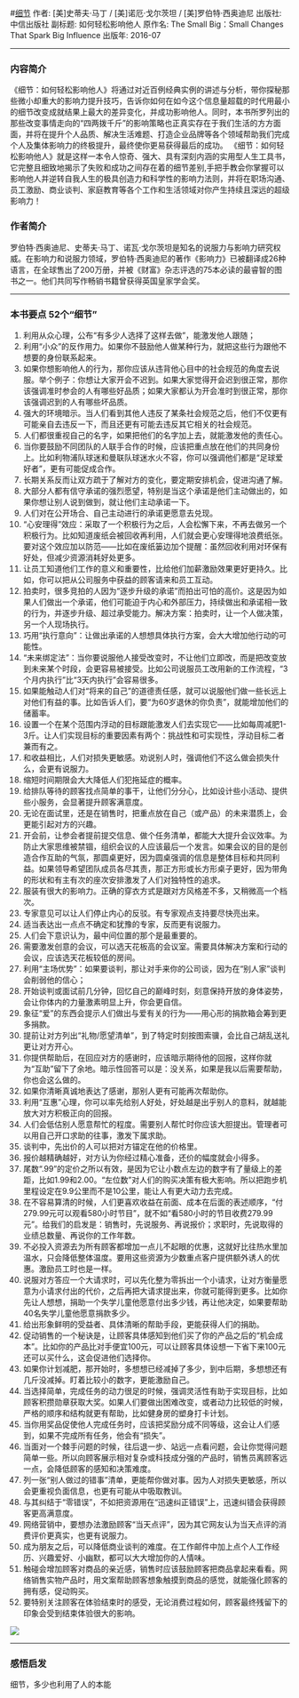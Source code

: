 #[细节](https://book.douban.com/subject/26851515/)
作者: [美]史蒂夫·马丁 / [美]诺厄·戈尔茨坦 / [美]罗伯特·西奥迪尼
出版社: 中信出版社
副标题: 如何轻松影响他人
原作名: The Small Big：Small Changes That Spark Big Influence
出版年: 2016-07
***
### 内容简介 
《细节：如何轻松影响他人》将通过对近百例经典实例的讲述与分析，带你探秘那些微小却重大的影响力提升技巧，告诉你如何在如今这个信息量超载的时代用最小的细节改变成就结果上最大的差异变化，并成功影响他人。同时，本书所罗列出的那些改变事情走向的“四两拨千斤”的影响策略也正真实存在于我们生活的方方面面，并将在提升个人品质、解决生活难题、打造企业品牌等各个领域帮助我们完成个人及集体影响力的终极提升，最终使你更易获得最后的成功。
《细节：如何轻松影响他人》就是这样一本令人惊奇、强大、具有深刻内涵的实用型人生工具书，它完整且细致地揭示了失败和成功之间存在着的细节差别,手把手教会你掌握可以影响他人并逆转自我人生的极具创造力和科学性的影响力法则，并将在职场沟通、员工激励、商业谈判、家庭教育等各个工作和生活领域对你产生持续且深远的超级影响力！

### 作者简介 
罗伯特·西奥迪尼、史蒂夫·马丁、诺瓦·戈尔茨坦是知名的说服力与影响力研究权威。在影响力和说服力领域，罗伯特·西奥迪尼的著作《影响力》已被翻译成26种语言，在全球售出了200万册，并被《财富》杂志评选的75本必读的最睿智的图书之一。他们共同写作畅销书籍曾获得英国皇家学会奖。

***
### 本书要点  52个“细节”
1. 利用从众心理，公布“有多少人选择了这样去做”，能激发他人跟随；
2. 利用“小众”的反作用力。如果你不鼓励他人做某种行为，就把这些行为跟他不想要的身份联系起来。
3. 如果你想影响他人的行为，那你应该从违背他心目中的社会规范的角度去说服。举个例子：你想让大家开会不迟到。如果大家觉得开会迟到很正常，那你该强调准时参会的人有哪些好品质；如果大家都认为开会准时到很正常，那你该强调迟到的人有哪些坏品质。
4. 强大的环境暗示。当人们看到其他人违反了某条社会规范之后，他们不仅更有可能亲自去违反一下，而且还更有可能去违反其它相关的社会规范。
5. 人们都很重视自己的名字，如果把他们的名字加上去，就能激发他的责任心。
6. 当你要鼓励不同团队的人联手合作的时候，应该把重点放在他们的共同身份上。比如利物浦队球迷和曼联队球迷水火不容，你可以强调他们都是“足球爱好者”，更有可能促成合作。
7. 长期关系反而让双方疏于了解对方的变化，要定期安排机会，促进沟通了解。
8. 大部分人都有信守承诺的强烈愿望，特别是当这个承诺是他们主动做出的，如果你想让别人说到做到，就让他们主动承诺一下。
9. 人们对在公开场合、自己主动进行的承诺更愿意去兑现。
10. “心安理得”效应：采取了一个积极行为之后，人会松懈下来，不再去做另一个积极行为。比如知道废纸会被回收再利用，人们就会更心安理得地浪费纸张。要对这个效应加以防范——比如在废纸篓边加个提醒：虽然回收利用对环保有好处，但减少资源消耗好处更多。
11. 让员工知道他们工作的意义和重要性，比给他们加薪激励效果更好更持久。比如，你可以把从公司服务中获益的顾客请来和员工互动。
12. 拍卖时，很多竞拍的人因为“逐步升级的承诺”而拍出可怕的高价。这是因为如果人们做出一个承诺，他们可能迫于内心和外部压力，持续做出和承诺相一致的行为，并逐步升级、超过承受能力。解决方案：拍卖时，让一个人做决策，另一个人现场执行。
13. 巧用“执行意向”：让做出承诺的人想想具体执行方案，会大大增加他行动的可能性。
14. “未来绑定法”：当你要说服他人接受改变时，不让他们立即改，而是把改变放到未来某个时段，会更容易被接受。比如公司说服员工改用新的工作流程，“3个月内执行”比“3天内执行”会容易很多。
15. 如果能触动人们对“将来的自己”的道德责任感，就可以说服他们做一些长远上对他们有益的事。比如告诉人们，要“为60岁退休的你负责”，就能增加他们的储蓄率。
16. 设置一个在某个范围内浮动的目标跟能激发人们去实现它——比如每周减肥1-3斤。让人们实现目标的重要因素有两个：挑战性和可实现性，浮动目标二者兼而有之。
17. 和收益相比，人们对损失更敏感。劝说别人时，强调他们不这么做会损失什么，会更有说服力。
18. 缩短时间期限会大大降低人们犯拖延症的概率。
19. 给排队等待的顾客找点简单的事干，让他们分分心，比如设计些小活动、提供些小服务，会显著提升顾客满意度。
20. 无论在面试里，还是在销售时，把重点放在自己（或产品）的未来潜质上，会更能引起对方的兴趣。
21. 开会前，让参会者提前提交信息、做个任务清单，都能大大提升会议效率。为防止大家思维被禁锢，组织会议的人应该最后一个发言。如果会议的目的是创造合作互助的气氛，那圆桌更好，因为圆桌强调的信息是整体目标和共同利益。如果领导希望团队成员各尽其责，那正方形或长方形桌子更好，因为带角的形状和有主有次的座次安排激发了人们对独特性的追求。
22. 服装有很大的影响力。正确的穿衣方式是跟对方风格差不多，又稍微高一个档次。
23. 专家意见可以让人们停止内心的反驳。有专家观点支持要尽快亮出来。
24. 适当表达出一点点不确定和犹豫的专家，反而更有说服力。
25. 人们会下意识认为，最中间位置的那个是最重要的。
26. 需要激发创意的会议，可以选天花板高的会议室。需要具体解决方案和行动的会议，应该选天花板较低的房间。
27. 利用“主场优势”：如果要谈判，那让对手来你的公司谈，因为在“别人家”谈判会削弱他的信心；
28. 开始谈判或面试前几分钟，回忆自己的巅峰时刻，刻意保持开放的身体姿势，会让你体内的力量激素明显上升，你会更自信。
29. 象征“爱”的东西会提示人们做出与爱有关的行为——用心形的捐款箱会筹到更多捐款。
30. 提前让对方列出“礼物/愿望清单”，到了特定时刻按图索骥，会比自己胡乱送礼更让对方开心。
31. 你提供帮助后，在回应对方的感谢时，应该暗示期待他的回报，这样你就为“互助”留下了余地。暗示性回答可以是：没关系，如果是我以后需要帮助，你也会这么做的。
32. 如果你清晰真诚地表达了感谢，那别人更有可能再次帮助你。
33. 利用“互惠”心理，你可以率先给别人好处，好处越是出乎别人的意料，就越能放大对方积极正向的回报。
34. 人们会低估别人愿意帮忙的程度。需要别人帮忙时你应该大胆提出。管理者可以用自己开口求助的往事，激发下属求助。
35. 谈判中，先出价的人可以把对方锚定在他的价格里。
36. 报价越精确越好，对方认为你经过精心准备，还价的幅度就会小得多。
37. 尾数“.99”的定价之所以有效，是因为它让小数点左边的数字有了量级上的差距，比如1.99和2.00。“左位数”对人们的购买决策有极大影响。所以把跑步机里程设定在9.9公里而不是10公里，能让人有更大动力去完成。
38. 在不容易算清的时候，人们更喜欢收益在前面、成本在后面的表述顺序，“付279.99元可以观看580小时节目”，就不如“看580小时的节目收费279.99元”。给我们的启发是：销售时，先说服务、再说报价；求职时，先说取得的业绩总数量、再说你的工作年数。
39. 不必投入资源去为所有顾客都增加一点儿不起眼的优惠，这就好比往热水里加温水，只会降低整体温度。要用这些资源为少数重点客户提供额外诱人的优惠。激励员工时也是一样。
40. 说服对方答应一个大请求时，可以先化整为零拆出一个小请求，让对方衡量愿意为小请求付出的代价，之后再把大请求提出来，你就可能得到更多。比如你先让人想想，捐助一个失学儿童他愿意付出多少钱，再让他决定，如果要帮助40名失学儿童他愿意捐款多少。
41. 给出形象鲜明的受益者、具体清晰的帮助手段，更能获得人们的捐助。
42. 促动销售的一个秘诀是，让顾客具体感知到他们买了你的产品之后的“机会成本”。比如你的产品比对手便宜100元，可以让顾客具体设想一下省下来100元还可以买什么，这会促进他们选择你。
43. 如果你计划减肥，那开始时，多想想已经减掉了多少，到中后期，多想想还有几斤没减掉。盯着比较小的数字，更能激励自己。
44. 当选择简单，完成任务的动力很足的时候，强调灵活性有助于实现目标，比如顾客积攒勋章获取大奖。如果人们要做出困难改变，或者动力比较低的时候，严格的顺序和结构就更有帮助，比如健身房的塑身打卡计划。
45. 当你用奖品促使他人完成任务时，应该把奖励分成不同等级，这会让人们感到，如果不完成所有任务，他会有“损失”。
46. 当面对一个棘手问题的时候，往后退一步、站远一点看问题，会让你觉得问题简单一些。所以向顾客展示相对复杂或科技成分强的产品时，销售员离顾客远一点，会降低顾客的感知和决策难度。
47. 列一张“别人做过的错事”清单，更能帮你做对事。因为人对损失更敏感，所以会更重视负面信息，也更有可能从中吸取教训。
48. 与其纠结于“零错误”，不如把资源用在“迅速纠正错误”上，迅速纠错会获得顾客更高满意度。
49. 网络营销中，要想办法激励顾客“当天点评”，因为其它网友认为当天点评的消费评价更真实，也更有说服力。
50. 成为朋友之后，可以降低商业谈判的难度。在工作邮件中加上点个人工作经历、兴趣爱好、小幽默，都可以大大增加你的人情味。
51. 触碰会增加顾客对商品的亲近感，销售时应该鼓励顾客把商品拿起来看看。网络销售实物产品时，用文案帮助顾客想象触摸到商品的感觉，就能强化顾客的拥有感，促动购买。
52. 要特别关注顾客在体验结束时的感受，无论消费过程如何，顾客最终残留下的印象会受到结束体验很大的影响。

![](./_image/2017-07-14-06-56-47.jpg)
***
### 感悟启发
细节，多少也利用了人的本能